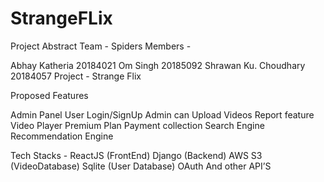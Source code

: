 # StrangeFLix

Project Abstract
Team - Spiders
Members -

Abhay Katheria               20184021
Om Singh                       20185092
Shrawan Ku. Choudhary     20184057
Project - Strange Flix



Proposed Features

Admin Panel
User Login/SignUp
Admin can Upload Videos
Report feature
Video Player
Premium Plan
Payment collection
Search Engine
Recommendation Engine


Tech Stacks -
ReactJS (FrontEnd)
Django (Backend)
AWS S3 (VideoDatabase)
Sqlite (User Database)
OAuth
And other API’S
